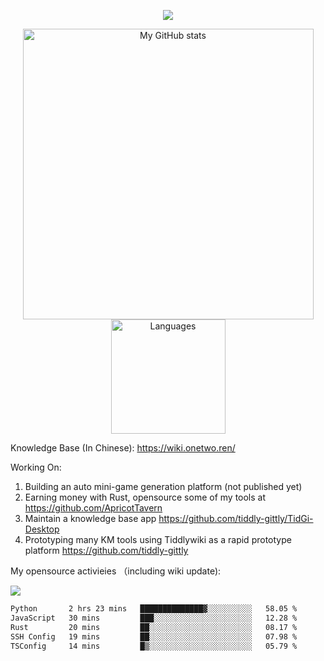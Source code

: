 <a href="https://github.com/linonetwo">
    <p align="center">
        <img src="https://github-profile-trophy.vercel.app/?username=linonetwo&column=7&theme=onedark"/>
    </p>
</a>
<a align="center" href="https://github.com/linonetwo">
  <p align="center">
    <img src="https://github-readme-stats.vercel.app/api?username=linonetwo&show_icons=true&count_private=true" alt="My GitHub stats" width="465"/>
    <img src="https://github-readme-stats.vercel.app/api/top-langs/?username=linonetwo&layout=compact&langs_count=10" alt="Languages" height="183">
  </p>
</a>

Knowledge Base (In Chinese): https://wiki.onetwo.ren/

Working On: 

1. Building an auto mini-game generation platform (not published yet)
1. Earning money with Rust, opensource some of my tools at https://github.com/ApricotTavern
1. Maintain a knowledge base app https://github.com/tiddly-gittly/TidGi-Desktop
1. Prototyping many KM tools using Tiddlywiki as a rapid prototype platform https://github.com/tiddly-gittly

My opensource activieies （including wiki update):

![](https://visitor-badge.glitch.me/badge?page_id=linonetwo.linonetwo)

<!--START_SECTION:waka-->

```txt
Python       2 hrs 23 mins   ██████████████▓░░░░░░░░░░   58.05 %
JavaScript   30 mins         ███░░░░░░░░░░░░░░░░░░░░░░   12.28 %
Rust         20 mins         ██░░░░░░░░░░░░░░░░░░░░░░░   08.17 %
SSH Config   19 mins         ██░░░░░░░░░░░░░░░░░░░░░░░   07.98 %
TSConfig     14 mins         █▒░░░░░░░░░░░░░░░░░░░░░░░   05.79 %
```

<!--END_SECTION:waka-->
